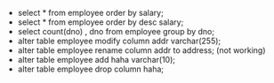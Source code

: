 - select * from employee order by salary;
- select * from employee order by desc salary;
- select count(dno) , dno from employee group by dno;
- alter table employee modify column addr varchar(255);
- alter table employee rename column addr to address; (not working)
- alter table employee add haha varchar(10);
- alter table employee drop column haha;
